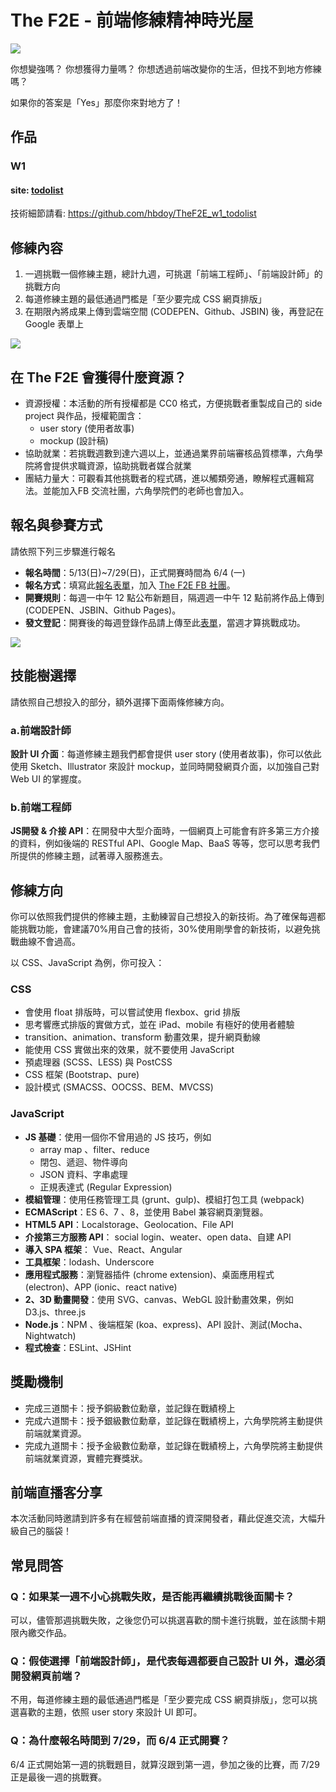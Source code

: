 #  The F2E - 前端修練精神時光屋
![](https://firebasestorage.googleapis.com/v0/b/project-402e8.appspot.com/o/TheF2E_banner.png?alt=media&token=83925cd6-b8ee-4f29-9100-d1ee08765f4f)

你想變強嗎？
你想獲得力量嗎？
你想透過前端改變你的生活，但找不到地方修練嗎？

如果你的答案是「Yes」那麼你來對地方了！

## 作品
### W1
#### site: [todolist](https://hbdoy.github.io/TheF2E_w1_todolist/)
技術細節請看: https://github.com/hbdoy/TheF2E_w1_todolist

## 修練內容

1. 一週挑戰一個修練主題，總計九週，可挑選「前端工程師」、「前端設計師」的挑戰方向
2. 每道修練主題的最低通過門檻是「至少要完成 CSS 網頁排版」
3. 在期限內將成果上傳到雲端空間 (CODEPEN、Github、JSBIN) 後，再登記在 Google 表單上  
  
![](https://firebasestorage.googleapis.com/v0/b/project-402e8.appspot.com/o/TheF2E_topic.png?alt=media&token=d08e9634-7ced-4351-8d13-2d00592cd97b)

## 在 The F2E 會獲得什麼資源？

* 資源授權：本活動的所有授權都是 CC0 格式，方便挑戰者重製成自己的 side project 與作品，授權範圍含：
    * user story (使用者故事)
    * mockup (設計稿) 
* 協助就業：若挑戰週數到達六週以上，並通過業界前端審核品質標準，六角學院將會提供求職資源，協助挑戰者媒合就業
* 團結力量大：可觀看其他挑戰者的程式碼，進以觸類旁通，瞭解程式邏輯寫法。並能加入FB 交流社團，六角學院們的老師也會加入。

## 報名與參賽方式

請依照下列三步驟進行報名

* **報名時間**：5/13(日)~7/29(日)，正式開賽時間為 6/4 (一)
* **報名方式**：填寫此[報名表單](https://goo.gl/forms/x2N1iluIvRfu9AHr2)，加入 [The F2E FB 社團](https://www.facebook.com/groups/173311386703334/)。
* **開賽規則**：每週一中午 12 點公布新題目，隔週週一中午 12 點前將作品上傳到 (CODEPEN、JSBIN、Github Pages)。
* **發文登記**：開賽後的每週登錄作品請上傳至此[表單](https://goo.gl/forms/ufHCDuBmobghw4Ny1)，當週才算挑戰成功。
  
![](https://firebasestorage.googleapis.com/v0/b/project-402e8.appspot.com/o/TheF2E_rule.png?alt=media&token=b344e794-6783-49cf-8777-ccccfb67113b)

## 技能樹選擇

請依照自己想投入的部分，額外選擇下面兩條修練方向。

### a.前端設計師

**設計 UI 介面**：每道修練主題我們都會提供 user story (使用者故事)，你可以依此使用 Sketch、Illustrator 來設計 mockup，並同時開發網頁介面，以加強自己對 Web UI 的掌握度。

### b.前端工程師

**JS開發 & 介接 API**：在開發中大型介面時，一個網頁上可能會有許多第三方介接的資料，例如後端的 RESTful API、Google Map、BaaS 等等，您可以思考我們所提供的修練主題，試著導入服務進去。

## 修練方向

你可以依照我們提供的修練主題，主動練習自己想投入的新技術。為了確保每週都能挑戰功能，會建議70%用自己會的技術，30%使用剛學會的新技術，以避免挑戰曲線不會過高。

以 CSS、JavaScript 為例，你可投入：

### CSS

* 會使用 float 排版時，可以嘗試使用 flexbox、grid 排版
* 思考響應式排版的實做方式，並在 iPad、mobile 有極好的使用者體驗
* transition、animation、transform 動畫效果，提升網頁動線
* 能使用 CSS 實做出來的效果，就不要使用 JavaScript
* 預處理器 (SCSS、LESS) 與 PostCSS
* CSS 框架 (Bootstrap、pure)
*  設計模式 (SMACSS、OOCSS、BEM、MVCSS)

### JavaScript

* **JS 基礎**：使用一個你不曾用過的 JS 技巧，例如
    * array map 、filter、reduce
    * 閉包、遞迴、物件導向
    * JSON 資料、字串處理
    * 正規表達式 (Regular Expression)
* **模組管理**：使用任務管理工具 (grunt、gulp)、模組打包工具 (webpack)
* **ECMAScript**：ES 6、7 、8，並使用 Babel 兼容網頁瀏覽器。
* **HTML5 API**：Localstorage、Geolocation、File API
* **介接第三方服務 API**： social login、weater、open data、自建 API
* **導入 SPA 框架**： Vue、React、Angular
* **工具框架**：lodash、Underscore
* **應用程式服務**：瀏覽器插件 (chrome extension)、桌面應用程式 (electron)、APP (ionic、react native)
* **2、3D 動畫開發**：使用 SVG、canvas、WebGL 設計動畫效果，例如 D3.js、three.js
* **Node.js**：NPM 、後端框架 (koa、express)、API 設計、測試(Mocha、Nightwatch)
* **程式檢查**：ESLint、JSHint

## 獎勵機制

* 完成三道關卡：授予銅級數位勳章，並記錄在戰績榜上
* 完成六道關卡：授予銀級數位勳章，並記錄在戰績榜上，六角學院將主動提供前端就業資源。
* 完成九道關卡：授予金級數位勳章，並記錄在戰績榜上，六角學院將主動提供前端就業資源，實體完賽獎狀。

## 前端直播客分享
本次活動同時邀請到許多有在經營前端直播的資深開發者，藉此促進交流，大幅升級自己的腦袋！


## 常見問答

### Q：如果某一週不小心挑戰失敗，是否能再繼續挑戰後面關卡？

可以，儘管那週挑戰失敗，之後您仍可以挑選喜歡的關卡進行挑戰，並在該關卡期限內繳交作品。

### Q：假使選擇「前端設計師」，是代表每週都要自己設計 UI 外，還必須開發網頁前端？

不用，每道修練主題的最低通過門檻是「至少要完成 CSS 網頁排版」，您可以挑選喜歡的主題，依照 user story 來設計 UI 即可。

### Q：為什麼報名時間到 7/29，而 6/4 正式開賽？

6/4 正式開始第一週的挑戰題目，就算沒跟到第一週，參加之後的比賽，而 7/29 正是最後一週的挑戰賽。

